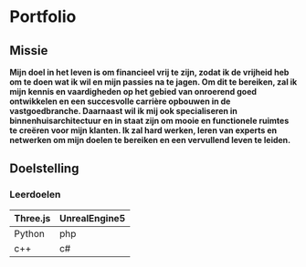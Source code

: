 # Portfolio

## Missie
**Mijn doel in het leven is om financieel vrij te zijn, zodat ik de vrijheid heb om te doen wat ik wil en mijn passies na te jagen. Om dit te bereiken, zal ik mijn kennis en vaardigheden op het gebied van onroerend goed ontwikkelen en een succesvolle carrière opbouwen in de vastgoedbranche. Daarnaast wil ik mij ook specialiseren in binnenhuisarchitectuur en in staat zijn om mooie en functionele ruimtes te creëren voor mijn klanten. Ik zal hard werken, leren van experts en netwerken om mijn doelen te bereiken en een vervullend leven te leiden.**

## Doelstelling

### Leerdoelen
| Three.js |   UnrealEngine5    |  
| ------------- | ------------- | 
| Python        |      php      | 
| c++           |       c#      | 

